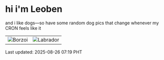 # hi i'm Leoben

and i like dogs—so have some random dog pics that change whenever my CRON feels like it

|  |  |
|--------|----------|
| ![Borzoi](https://random-dog-vercel.vercel.app/api/random-borzoi?v=1756163981) | ![Labrador](https://random-dog-vercel.vercel.app/api/random-labrador?v=1756163981) |

Last updated: 2025-08-26 07:19 PHT
